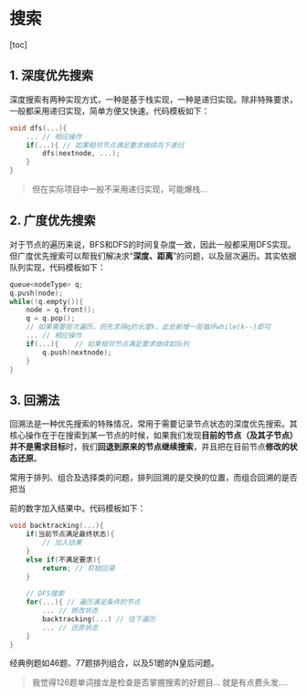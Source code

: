 # 搜索

[toc]

## 1. 深度优先搜索

深度搜索有两种实现方式，一种是基于栈实现，一种是递归实现。除非特殊要求，一般都采用递归实现，简单方便又快速。代码模板如下：

```c++
void dfs(...){
    ... // 相应操作
    if(...){ // 如果相邻节点满足要求继续向下递归
    	dfs(nextnode, ...);
    }
}
```

> 但在实际项目中一般不采用递归实现，可能爆栈...

## 2. 广度优先搜索

对于节点的遍历来说，BFS和DFS的时间复杂度一致，因此一般都采用DFS实现。但广度优先搜索可以帮我们解决求“**深度、距离**”的问题，以及层次遍历。其实依据队列实现，代码模板如下：

```c++
queue<nodeType> q;
q.push(node);
while(!q.empty()){
    node = q.front();
    q = q.pop();
    // 如果需要层次遍历，则先求得q的长度k，此处新增一层循环while(k--)即可
    ... // 相应操作
    if(...){	// 如果相邻节点满足要求继续如队列
    	q.push(nextnode);
    }
}
```



## 3. 回溯法

回溯法是一种优先搜索的特殊情况，常用于需要记录节点状态的深度优先搜索。其核心操作在于在搜索到某一节点的时候，如果我们发现**目前的节点（及其子节点）并不是需求目标**时，我们**回退到原来的节点继续搜索**，并且把在目前节点**修改的状态还原**。

常用于排列、组合及选择类的问题，排列回溯的是交换的位置，而组合回溯的是否把当

前的数字加入结果中。代码模板如下：

```c++
void backtracking(...){
	if(当前节点满足最终状态){
    	// 加入结果
    }
    else if(不满足要求){
        return;	// 剪枝回溯
    }
    
    // DFS搜索
    for(...){ // 遍历满足条件的节点
        ... // 修改状态
        backtracking(...) // 往下遍历
        ... // 还原状态
    }
}
```

经典例题如46题、77题排列组合，以及51题的N皇后问题。

> 我觉得126题单词接龙是检查是否掌握搜索的好题目... 就是有点费头发....
